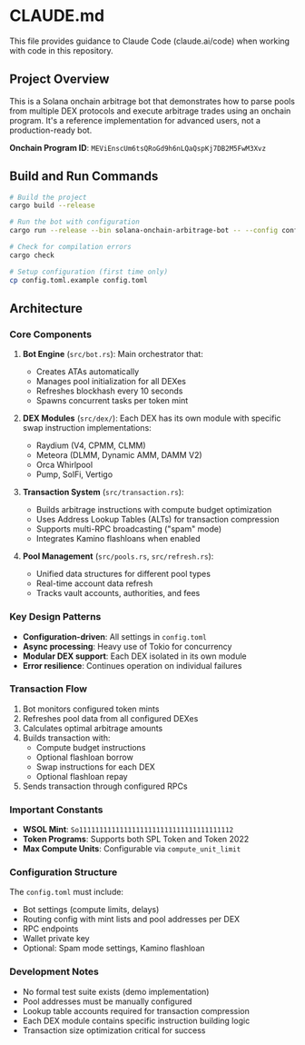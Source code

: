 # CLAUDE.md

This file provides guidance to Claude Code (claude.ai/code) when working with code in this repository.

## Project Overview

This is a Solana onchain arbitrage bot that demonstrates how to parse pools from multiple DEX protocols and execute arbitrage trades using an onchain program. It's a reference implementation for advanced users, not a production-ready bot.

**Onchain Program ID**: `MEViEnscUm6tsQRoGd9h6nLQaQspKj7DB2M5FwM3Xvz`

## Build and Run Commands

```bash
# Build the project
cargo build --release

# Run the bot with configuration
cargo run --release --bin solana-onchain-arbitrage-bot -- --config config.toml

# Check for compilation errors
cargo check

# Setup configuration (first time only)
cp config.toml.example config.toml
```

## Architecture

### Core Components

1. **Bot Engine** (`src/bot.rs`): Main orchestrator that:
   - Creates ATAs automatically
   - Manages pool initialization for all DEXes
   - Refreshes blockhash every 10 seconds
   - Spawns concurrent tasks per token mint

2. **DEX Modules** (`src/dex/`): Each DEX has its own module with specific swap instruction implementations:
   - Raydium (V4, CPMM, CLMM)
   - Meteora (DLMM, Dynamic AMM, DAMM V2)
   - Orca Whirlpool
   - Pump, SolFi, Vertigo

3. **Transaction System** (`src/transaction.rs`):
   - Builds arbitrage instructions with compute budget optimization
   - Uses Address Lookup Tables (ALTs) for transaction compression
   - Supports multi-RPC broadcasting ("spam" mode)
   - Integrates Kamino flashloans when enabled

4. **Pool Management** (`src/pools.rs`, `src/refresh.rs`):
   - Unified data structures for different pool types
   - Real-time account data refresh
   - Tracks vault accounts, authorities, and fees

### Key Design Patterns

- **Configuration-driven**: All settings in `config.toml`
- **Async processing**: Heavy use of Tokio for concurrency
- **Modular DEX support**: Each DEX isolated in its own module
- **Error resilience**: Continues operation on individual failures

### Transaction Flow

1. Bot monitors configured token mints
2. Refreshes pool data from all configured DEXes
3. Calculates optimal arbitrage amounts
4. Builds transaction with:
   - Compute budget instructions
   - Optional flashloan borrow
   - Swap instructions for each DEX
   - Optional flashloan repay
5. Sends transaction through configured RPCs

### Important Constants

- **WSOL Mint**: `So11111111111111111111111111111111111112`
- **Token Programs**: Supports both SPL Token and Token 2022
- **Max Compute Units**: Configurable via `compute_unit_limit`

### Configuration Structure

The `config.toml` must include:
- Bot settings (compute limits, delays)
- Routing config with mint lists and pool addresses per DEX
- RPC endpoints
- Wallet private key
- Optional: Spam mode settings, Kamino flashloan

### Development Notes

- No formal test suite exists (demo implementation)
- Pool addresses must be manually configured
- Lookup table accounts required for transaction compression
- Each DEX module contains specific instruction building logic
- Transaction size optimization critical for success
